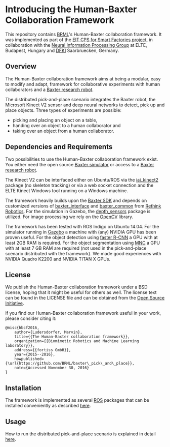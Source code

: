 # Introducing the Human-Baxter Collaboration Framework

This repository contains [BRML](https://brml.org/brml/)'s Human-Baxter collaboration framework. 
It was implemented as part of the [EIT CPS for Smart Factories project](http://dfki.de/smartfactories/), in collaboration with the [Neural Information Processing Group](http://nipg.inf.elte.hu/) at ELTE, Budapest, Hungary and [DFKI](http://dfki.de/web) Saarbruecken, Germany.


## Overview

The Human-Baxter collaboration framework aims at being a modular, easy to modify and adapt, framework for collaborative experiments with human collaborators and a [Baxter research robot](http://www.rethinkrobotics.com/research-education/).

The distributed pick-and-place scenario integrates the Baxter robot, the Microsoft Kinect V2 sensor and deep neural networks to detect, pick up and place objects.
Three types of experiments are possible:
- picking and placing an object on a table,
- handing over an object to a human collaborator and
- taking over an object from a human collaborator.


## Dependencies and Requirements

Two possibilities to use the Human-Baxter collaboration framework exist.
You either need the open source [Baxter simulator](http://sdk.rethinkrobotics.com/wiki/Baxter_Simulator) or access to a [Baxter research robot](http://www.rethinkrobotics.com/research-education/).

The Kinect V2 can be interfaced either on Ubuntu/ROS via the [iai_kinect2](https://github.com/code-iai/iai_kinect2) package (no skeleton tracking) or via a web socket connection and the ELTE Kinect Windows tool running on a Windows machine.

The framework heavily builds upon the [Baxter SDK](https://github.com/RethinkRobotics) and depends on customized versions of [baxter_interface](https://github.com/BRML/baxter_interface.git) and [baxter_common](https://github.com/BRML/baxter_common.git) from [Rethink Robotics](http://www.rethinkrobotics.com/). 
For the simulation in Gazebo, the [depth_sensors](https://github.com/BRML/depth_sensors.git) package is utilized.
For image processing we rely on the [OpenCV](http://opencv.org/) library.


The framework has been tested with ROS Indigo on Ubuntu 14.04.
For the simulator running in [Gazebo](http://gazebosim.org/) a machine with (any) NVIDIA GPU has been proven useful.
For the object detection using [faster R-CNN](https://github.com/rbgirshick/py-faster-rcnn) a GPU with at least 2GB RAM is required.
For the object segmentation using [MNC](https://github.com/daijifeng001/MNC) a GPU with at least 7 GB RAM are required (not used in the pick-and-place scenario distributed with the framework).
We made good experiences with NVIDIA Quadro K2200 and NVIDIA TITAN X GPUs.


## License

We publish the Human-Baxter collaboration framework under a BSD license, hoping that it might be useful for others as well.
The license text can be found in the LICENSE file and can be obtained from the [Open Source Initiative](https://opensource.org/licenses/BSD-2-Clause).

If you find our Human-Baxter collaboration framework useful in your work, please consider citing it:
```
@misc{hbcf2016,
    author={Ludersdorfer, Marvin},
    title={{The Human-Baxter collaboration framework}},
    organization={{Biomimetic Robotics and Machine Learning laboratory}},
    address={{fortiss GmbH}},
    year={2015--2016},
    howpublished={\url{https://github.com/BRML/baxter\_pick\_and\_place}},
    note={Accessed November 30, 2016}
}
```

## Installation

The framework is implemented as several [ROS](http://www.ros.org/) packages that can be installed conveniently as described [here](install.md).


## Usage

How to run the distributed pick-and-place scenario is explained in detail [here](scripts/README.md).

